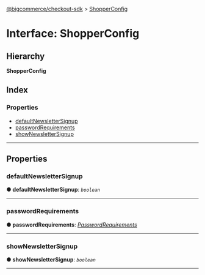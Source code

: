 [@bigcommerce/checkout-sdk](../README.md) > [ShopperConfig](../interfaces/shopperconfig.md)

# Interface: ShopperConfig

## Hierarchy

**ShopperConfig**

## Index

### Properties

* [defaultNewsletterSignup](shopperconfig.md#defaultnewslettersignup)
* [passwordRequirements](shopperconfig.md#passwordrequirements)
* [showNewsletterSignup](shopperconfig.md#shownewslettersignup)

---

## Properties

<a id="defaultnewslettersignup"></a>

###  defaultNewsletterSignup

**● defaultNewsletterSignup**: *`boolean`*

___
<a id="passwordrequirements"></a>

###  passwordRequirements

**● passwordRequirements**: *[PasswordRequirements](passwordrequirements.md)*

___
<a id="shownewslettersignup"></a>

###  showNewsletterSignup

**● showNewsletterSignup**: *`boolean`*

___


